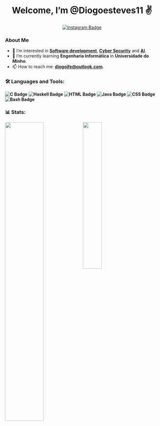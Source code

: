 <div id="header" align="center">
  <h1> Welcome, I’m @Diogoesteves11 ✌️</h1>
  <div id="badges" align = "center">
  <a href="https://www.instagram.com/diogoesteves.11/">
  <img src="https://img.shields.io/badge/Instagram-purple?style=for-the-badge&logo=instagram&logoColor=white" alt="Instagram Badge"/>
  </a>
  </div>
  <img src="https://komarev.com/ghpvc/?username=Diogoesteves11&style=flat-square&color=blue" alt=""/>
</div>


### About Me

- 👀 I’m interested in **[Software development](https://github.com/topics/software-development)**, **[Cyber Security](https://github.com/topics/cyber-security)** and **[AI](https://github.com/topics/artificial-intelligence)**.
- 🌱 I’m currently learning **Engenharia Informática** in **Universidade do Minho**.
- 📫 How to reach me: **[diogojfe@outlook.com](mailto:diogojfe@outlook.com)**.

### 🛠️ Languages and Tools:
**![C Badge](https://img.shields.io/badge/C-blue?style=for-the-badge&logo=C&logoColor=white)**
**![Haskell Badge](https://img.shields.io/badge/Haskell-purple?style=for-the-badge&logo=haskell&logoColor=white)**
**![HTML Badge](https://img.shields.io/badge/HTML-red?style=for-the-badge&logo=html5&logoColor=white)**
**![Java Badge](https://img.shields.io/badge/Java-orange?style=for-the-badge&logo=java&logoColor=white)**
**![CSS Badge](https://img.shields.io/badge/CSS-blue?style=for-the-badge&logo=css3&logoColor=white)**
**![Bash Badge](https://img.shields.io/badge/Bash-black?style=for-the-badge&logo=GNU%20Bash&logoColor=white)**


### 📊 Stats:
<img align="left" src="https://github-readme-stats.vercel.app/api?username=Diogoesteves11&show_icons=true&theme=radical&bg_color=00000000" width="50%"/>
<img align="left" src="https://github-readme-stats.vercel.app/api/top-langs/?username=Diogoesteves11&show_icons=true&theme=radical&bg_color=00000000" width="35%"/>

 

